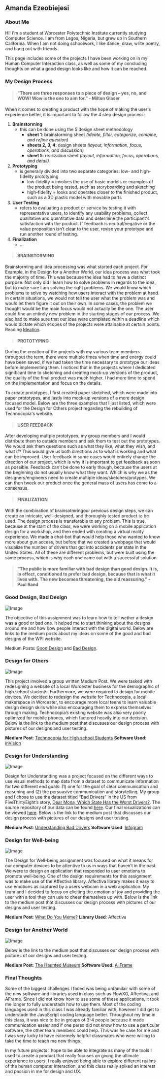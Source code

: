 ## Amanda Ezeobiejesi
### About Me

Hi! I'm a student at Worcester Polytechnic Institute currently studying Computer Science. I am from Lagos, Nigeria, but grew up in Southern California. When I am not doing schoolwork, I like dance, draw, write poetry, and hang out with friends.

This page includes some of the projects I have been working on in my Human Computer Interaction class, as well as some of my concluding thoughts on what a good design looks like and how it can be reached. 


### My Design Process

>#### "There are three responses to a piece of design – yes, no, and WOW! Wow is the one to aim for.”  - Milton Glaser

When it comes to creating a product with the hope of making the user's experience better, it is important to follow the 4 step design process:
1. **Brainstorming**
   - this can be done using the 5 design sheet methodology
     - **sheet 1**: brainstorming sheet *(ideate, filter, categorize, combine, and refine question)*
     - **sheets 2, 3, 4**: design sheets *(layout, information, focus, operations, and discussion)*
     - **sheet 5**: realization sheet *(layout, information, focus, operations, and detail)*
2. **Prototyping**
   - is generally divided into two separate categories: low- and high-fidelity prototyping
     - low-fidelity = involves the use of basic models or examples of the product being tested, such as storyboarding and sketching
     - high-fidelity = looks and operates closer to the finished product, such as a 3D plastic model with movable parts
3. **User Testing**
   - refers to evaluating a product or service by testing it with representative users, to identify any usability problems, collect qualitative and quantitative data and determine the participant's satisfaction with the product. If feedback is neutral/negative or the value proposition isn’t clear to the user, revise your prototype and run another round of testing.
4. **Finalization**
   - ...

>#### BRAINSTORMING

Brainstorming and idea processing was what started each project. For Example, in the Design for a Another World, our idea process was what took the majority of time. This was because the idea had to have a distinct purpose. Not only did I learn how to solve problems in regards to the idea, but to make sure I am solving the right problems. We would know which problems to solve by watching how users interact with the problem at hand. In certain situations, we would not tell the user what the problem was and would let them figure it out on their own. In some cases, the problem we thought would be the main focus would not actually be the one. The user could fine an entirely new problem in the starting stages of our process. We also had to make sure that our idea were completed within a deadline which would dictate which scopes of the projects were attainable at certain points. Reading [Ideation](https://www.kixlab.org/courses/cs374-spring-2017/classes/08-Ideation/). 


>#### PROTOTYPING

During the creation of the projects with my various team members througout the term, there were multiple times when time and energy could have been saved, if we had taken the time necessary to prototype our ideas before implementing them. I noticed that in the projects where I dedicated significant time to sketching and creating mock-up versions of the product, the quality of the final product was much higher. I had more time to spend on the implementation and focus on the details. 

To create prototypes, I first created paper sketched, which were made into paper prototypes, and lastly into mock-up versions of a more design focused model. Below are the three examples that I just listed, which were used for the Design for Others project regarding the rebuilding of Technocopia's website. 

>#### USER FEEDBACK
                   
After developing multple prototypes, my group members and I would distribute them to outside members and ask them to test out the prototypes. We would ask them questions such as what they like, what they wish, and what if? This would give us both directions as to what is working and what can be improved. User feedback in some cases would entirely change the direction of our project, which is why it is important to get feedback as soon as possible. Feedback can't be done to early though, because the users at the beginning do not usually know what they want. Which is why we as the designers/engineers need to create multiple ideas/sketches/protypes. We can then tweek our product once the general mass of users has come to a consensus. 
        
>#### FINALIZATION

With the combination of brainsotmringour previous design steps, we can create an intricate, well-designed, and thoroughly tested product to be used. The design process is transferable to any problem. This is true, because at the start of the class, we were working on a mobile application design for a workshop, and then ended with creating a virtual reality experience. We made a chat-bot that would help those who wanted to know more about gun access, but before that we created a webpage that would visualize the number of drivers that got into accidents per state in the United States. All of these are different problems, but were built using the same process, which is why each one came out with a successful solution.

>#### “The public is more familiar with bad design than good design. It is, in effect, conditioned to prefer bad design, because that is what it lives with. The new becomes threatening, the old reassuring.”  - Paul Rand

### Good Design, Bad Design
![Image](images/good-or-bad.png)

The objective of this assignment was to learn how to tell wether a design was a good or bad one. It helped me to start thinking about the designs around me and how how people interact with the digital world. Below are links to the medium posts about my ideas on some of the good and bad designs of the WPI website.

Medium Posts: [Good Design](https://medium.com/@amanda.c.eze/wpi-website-good-design-a26cd103796f) and [Bad Design](https://medium.com/@amanda.c.eze/wpi-website-bad-design-2d8abb710589).


### Design for Others
![Image](images/mobile-friendly.png)

This project involved a group written Medium Post. We were tasked with redesigning a website of a local Worcester business for the demographic of high school students. Furthermore, we were required to design for mobile devices. We decided to redesign the website for Technocopia, a local makerspace in Worcester, to encourage more local teens to learn valuable design design skills while also encouraging them to express themselves through making. Technocopia’s existing website was also very poorly optimized for mobile phones, which factored heavily into our decision. Below is the link to the medium post that discusses our design process with pictures of our designs and user testing.

**Medium Post**: [Technocopia for High school Students](https://medium.com/@nicolas.pingal/designing-for-others-technocopia-for-high-school-students-174b71d7971f)
**Software Used**: [inVision](https://www.invisionapp.com/)


### Design for Understanding
![Image](images/graphs.jpg)

Design for Understanding was a project focused on the different ways to use visual methods to map data from a dataset to communicate information for two different end goals: (1) one for the goal of clear communication and reasoning and (2) the persuasive communication and storytelling. My group and I chose to use the dataset titled “Bad Drivers” in the US from FiveThirtyEight’s story, [Dear Mona, Which State Has the Worst Drivers?](https://fivethirtyeight.com/features/which-state-has-the-worst-drivers/). The source repository of our data can be found [here](https://github.com/fivethirtyeight/data/blob/master/bad-drivers/bad-drivers.csv). Our final visualizations can be viewed [here](https://users.wpi.edu/~eekirschner/BadDriversCS3041.html). Below is the link to the medium post that discusses our design process with pictures of our designs and user testing.

**Medium Post**: [Understanding Bad Drivers](https://medium.com/@amanda.c.eze/understanding-bad-drivers-175b0eae30b8)
**Software Used**: [Infogram](https://infogram.com/) 

### Design for Well-being
![Image](images/emotions.jpg)

The Design for Well-being assignment was focused on what it means for our computer devices to be attentive to us in ways that haven’t in the past. We were to design an application that responded to user emotions to promote well-being. One of the design requirements for this assignment was to make use of the Affectiva library. Affectiva library makes it easy to use emotions as captured by a users webcam in a web application. My team and I decided to focus on eliciting the emotion of joy and providing the user with a tool they can use to cheer themselves up with. Below is the link to the medium post that discusses our design process with pictures of our designs and user testing.

**Medium Post**: [What Do You Meme?](https://medium.com/@amanda.c.eze/design-for-wellbeing-bcff57e5a1f4)
**Library Used**: Affectiva


### Design for Another World
![Image](images/VR.png)


Below is the link to the medium post that discusses our design process with pictures of our designs and user testing.

**Medium Post**: [The Haunted Museum](https://medium.com/@kendog95/design-for-another-world-af091294189d)
**Software Used**: [A-Frame](https://aframe.io/)


### Final Thoughts

Some of the biggest challenges I faced was being unfamilair with some of the new software and libraries used in class such as FlowXO, Affectiva, and AFrame. Since I did not know how to use some of these applications, it took me longer to fully understadn how to use them. Most of the coding languages used in this class I was already familiar with, however I did get to understadn the JavaScript coding language better. Throughout my time in this class, it was nice to be in groups of 3-4 people because it made communication easier and if one perso did not know how to use a particular software, the other team members could help. This was he case for me and I was very lucky to have extremely helpful classmates who were willing to take the time to teach me new things. 

In my future projects I hope to be able to integrate as many of the tools I used to create a product that really focuses on giving the ultimate experience to users. I really enjoyed being able to explore different realms of the human computer interaction, and this class really spiked an interest and passion in me for design and UX.
